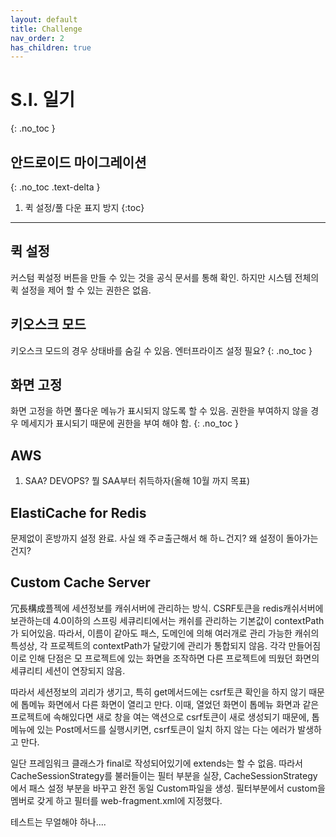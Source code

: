 ```yaml
---
layout: default
title: Challenge
nav_order: 2
has_children: true
---
```


# S.I. 일기
{: .no_toc }

## 안드로이드 마이그레이션
{: .no_toc .text-delta }

1. 퀵 설정/풀 다운 표지 방지
{:toc}

---

## 퀵 설정
커스텀 퀵설정 버튼을 만들 수 있는 것을 공식 문서를 통해 확인.
하지만 시스템 전체의 퀵 설정을 제어 할 수 있는 권한은 없음.

## 키오스크 모드
키오스크 모드의 경우 상태바를 숨길 수 있음.
엔터프라이즈 설정 필요?
{: .no_toc }

## 화면 고정
화면 고정을 하면 풀다운 메뉴가 표시되지 않도록 할 수 있음.
권한을 부여하지 않을 경우 메세지가 표시되기 때문에 권한을 부여 해야 함. 
{: .no_toc }


## AWS

1. SAA? DEVOPS? 뭘 
SAA부터 취득하자(올해 10월 까지 목표)



## ElastiCache for Redis
문제없이 혼방까지 설정 완료. 사실 왜 주ㄹ출근해서 해 하ㄴ건지?
왜 설정이 돌아가는 건지?


## Custom Cache Server
冗長構成플젝에 세션정보를 캐쉬서버에 관리하는 방식.
CSRF토큰을 redis캐쉬서버에 보관하는데 4.0이하의 스프링 세큐리티에서는 캐쉬를 관리하는 기본값이 contextPath가 되어있음.
따라서, 이름이 같아도 패스, 도메인에 의해 여러개로 관리 가능한 캐쉬의 특성상, 각 프로젝트의 contextPath가 달랐기에 관리가 통합되지 않음. 각각 만들어짐
이로 인해 단점은 모 프로젝트에 있는 화면을 조작하면 다른 프로젝트에 띄웠던 화면의 세큐리티 세션이 연장되지 않음.

따라서 세션정보의 괴리가 생기고, 특히 get메서드에는 csrf토큰 확인을 하지 않기 때문에 톱메뉴 화면에서 다른 화면이 열리고 만다.
이때, 열었던 화면이 톱메뉴 화면과 같은 프로젝트에 속해있다면 새로 창을 여는 액션으로 csrf토큰이 새로 생성되기 때문에, 톱메뉴에 있는 Post메서드를 실행시키면,
csrf토큰이 일치 하지 않는 다는 에러가 발생하고 만다.

일단 프레임워크 클래스가 final로 작성되어있기에 extends는 할 수 없음. 따라서 CacheSessionStrategy를 불러들이는 필터 부분을 실장, CacheSessionStrategy에서 패스 설정 부분을 바꾸고 완전 동일 Custom파일을 생성.
필터부분에서 custom을 멤버로 갖게 하고 필터를 web-fragment.xml에 지정했다.

테스트는 무얼해야 하나....
